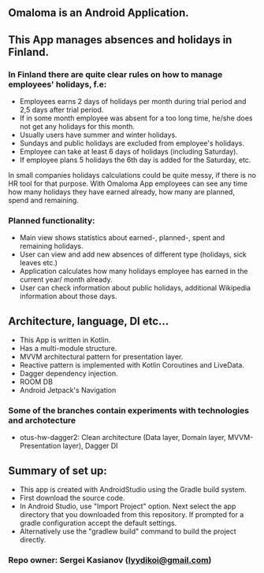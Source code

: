 ## Omaloma is an Android Application. ##

## This App manages absences and holidays in Finland. ##

### In Finland there are quite clear rules on how to manage employees' holidays, f.e: ###
* Employees earns 2 days of holidays per month during trial period and 2,5 days after trial period. 
* If in some month employee was absent for a too long time, he/she does not get any holidays for this month.
* Usually users have summer and winter holidays.
* Sundays and public holidays are excluded from employee's holidays.
* Employee can take at least 6 days of holidays (including Saturday). 
* If employee plans 5 holidays the 6th day is added for the Saturday, etc.

In small companies holidays calculations could be quite messy, if there is no HR tool for that purpose.
With Omaloma App employees can see any time how many holidays they have earned already, how many are planned, spend and remaining.

### Planned functionality: ###
* Main view shows statistics about earned-, planned-, spent and remaining holidays.
* User can view and add new absences of different type (holidays, sick leaves etc.)
* Application calculates how many holidays employee has earned in the current year/ month already. 
* User can check information about public holidays, additional Wikipedia information about those days.

## Architecture, language, DI etc... ##
* This App is written in Kotlin.
* Has a multi-module structure.
* MVVM architectural pattern for presentation layer.
* Reactive pattern is implemented with Kotlin Coroutines and LiveData.
* Dagger dependency injection.
* ROOM DB
* Android Jetpack's Navigation

### Some of the branches contain experiments with technologies and archotecture ### 
* otus-hw-dagger2: Clean architecture (Data layer, Domain layer, MVVM-Presentation layer), Dagger DI

## Summary of set up: ##
* This app is created with AndroidStudio using the Gradle build system.
* First download the source code.
* In Android Studio, use "Import Project" option. Next select the app directory that you downloaded from this repository. If prompted for a gradle configuration accept the default settings.
* Alternatively use the "gradlew build" command to build the project directly.

### Repo owner: Sergei Kasianov (lyydikoi@gmail.com) ###
